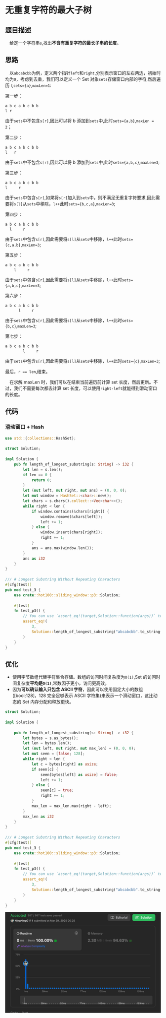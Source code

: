 # 无重复字符的最大子树

## 题目描述

&emsp;给定一个字符串`s`,找出**不含有重复字符的最长子串的长度**。

## 思路

&emsp;以`abcabcbb`为例，定义两个指针`left`和`right`,分别表示窗口的左右两边，初始时均为`0`，考虑到去重，我们可以定义一个 Set 对象`sets`存储窗口内部的字符,然后遍历 r,`sets={a}`,`maxLen=1`:

第一步：

```
a b c a b c b b
l r

```

由于`sets`中不包含`s[r]`,因此可以将 b 添加到`sets`中,此时`sets={a,b}`,`maxLen = 2`；

第二步：

```
a b c a b c b b
l   r
```

由于`sets`中不包含`s[r]`,因此可以将 b 添加到`sets`中,此时`sets={a,b,c}`,`maxLen=3`;

第三步：

```
a b c a b c b b
l     r
```

由于`sets`中包含`s[r]`,如果将`s[r]`加入到`sets`中，则不满足无重复字符要求,因此需要将`s[l]`从`sets`中移除，`l++`此时`sets={b,c,a}`,`maxLen=3`;

第四步：

```
a b c a b c b b
  l     r
```

由于`sets`中包含`s[r]`,因此需要将`s[l]`从`sets`中移除，`l++`此时`sets={c,a,b}`,`maxLen=3`;

第五步：

```
a b c a b c b b
    l     r
```

由于`sets`中包含`s[r]`,因此需要将`s[l]`从`sets`中移除，`l++`此时`sets={a,b,c}`,`maxLen=3`;

第六步：

```
a b c a b c b b
      l     r
```

由于`sets`中包含`s[r]`,因此需要将`s[l]`从`sets`中移除，`l++`此时`sets={b,c}`,`maxLen=3`;

第七步：

```
a b c a b c b b
        l     r
```

由于`sets`中包含`s[r]`,因此需要将`s[l]`从`sets`中移除，`l++`此时`sets={c}`,`maxLen=3`;

最后，`r == len`,结束。

&emsp;在求解 maxLen 时，我们可以在结束当前遍历前计算 set 长度，然后更新。不过，我们不需要每次都去计算 set 长度，可以使用`right-left`就能得到滑动窗口的长度。

## 代码

### 滑动窗口 + Hash

```rust
use std::{collections::HashSet};

struct Solution;

impl Solution {
    pub fn length_of_longest_substring(s: String) -> i32 {
        let len = s.len();
        if len == 0 {
            return 0;
        }
        let (mut left, mut right, mut ans) = (0, 0, 0);
        let mut window = HashSet::<char>::new();
        let chars = s.chars().collect::<Vec<char>>();
        while right < len {
            if window.contains(&chars[right]) {
                window.remove(&chars[left]);
                left += 1;
            } else {
                window.insert(chars[right]);
                right += 1;
            }
            ans = ans.max(window.len());
        }
        ans as i32
    }
}

/// # Longest Substring Without Repeating Characters
#[cfg(test)]
pub mod test_3 {
    use crate::hot100::sliding_window::p3::Solution;

    #[test]
    fn test_p3() {
        // You can use `assert_eq!(target,Solution::function(args))` to call the function
        assert_eq!(
            3,
            Solution::length_of_longest_substring("abcabcbb".to_string())
        )
    }
}

```

## 优化

- 使用字节数组代替字符集合存储。数组的访问时间复杂度为`O(1)`,Set 的访问时间复杂度**平均是`O(1)`**,常数因子更小，访问更高效。
- 因为**可以确认输入只包含 ASCII 字符**，因此可以使用固定大小的数组([bool;128]，128 完全足够表示 ASCII 字符集)来表示一个滑动窗口，这比动态的 Set 内存分配和释放更快。

```rust
struct Solution;

impl Solution {

    pub fn length_of_longest_substring(s: String) -> i32 {
        let bytes = s.as_bytes();
        let len = bytes.len();
        let (mut left, mut right, mut max_len) = (0, 0, 0);
        let mut seen = [false; 128];
        while right < len {
            let c = bytes[right] as usize;
            if seen[c] {
                seen[bytes[left] as usize] = false;
                left += 1;
            } else {
                seen[c] = true;
                right += 1;
            }
            max_len = max_len.max(right - left);
        }
        max_len as i32
    }
}

/// # Longest Substring Without Repeating Characters
#[cfg(test)]
pub mod test_3 {
    use crate::hot100::sliding_window::p3::Solution;

    #[test]
    fn test_p3() {
        // You can use `assert_eq!(target,Solution::function(args))` to call the function
        assert_eq!(
            3,
            Solution::length_of_longest_substring("abcabcbb".to_string())
        )
    }
}
```

![alt text](images/longest-1.png)
